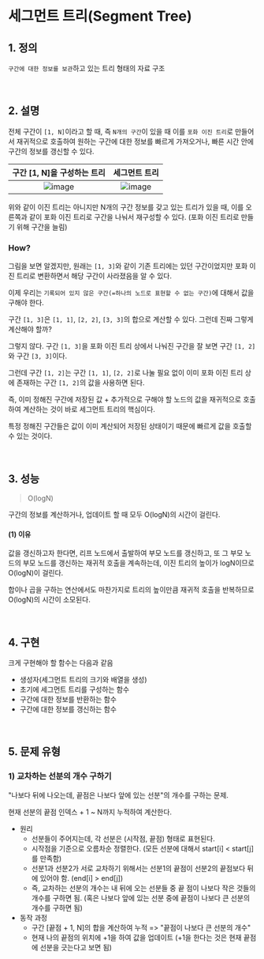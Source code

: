 # 세그먼트 트리(Segment Tree)

## 1. 정의

`구간에 대한 정보를 보관`하고 있는 트리 형태의 자료 구조

<br>

## 2. 설명

전체 구간이 `[1, N]`이라고 할 때, 즉 `N개의 구간`이 있을 때 이를 `포화 이진 트리`로 만들어서 재귀적으로 호출하여 원하는 구간에 대한 정보를 빠르게 가져오거나, 빠른 시간 안에 구간의 정보를 갱신할 수 있다.

|                 구간 [1, N]을 구성하는 트리                  |                        세그먼트 트리                         |
| :----------------------------------------------------------: | :----------------------------------------------------------: |
| ![image](https://github.com/siwon-park/Problem_Solving/assets/93081720/06b0c8d7-2b55-41f3-b940-bf3e6e80ffea) | ![image](https://github.com/siwon-park/Problem_Solving/assets/93081720/10db7425-cb09-4cb6-9e77-4d2dfa13b966) |

위와 같이 이진 트리는 아니지만 N개의 구간 정보를 갖고 있는 트리가 있을 때, 이를 오른쪽과 같이 포화 이진 트리로 구간을 나눠서 재구성할 수 있다. (포화 이진 트리로 만들기 위해 구간을 늘림)

### How?

그림을 보면 알겠지만, 원래는 `[1, 3]`와 같이 기존 트리에는 있던 구간이었지만 포화 이진 트리로 변환하면서 해당 구간이 사라졌음을 알 수 있다.

이제 우리는 `기록되어 있지 않은 구간(=하나의 노드로 표현할 수 없는 구간)`에 대해서 값을 구해야 한다.

구간 `[1, 3]`은  `[1, 1]`, `[2, 2]`, `[3, 3]`의 합으로 계산할 수 있다. 그런데 진짜 그렇게 계산해야 할까?

그렇지 않다. 구간 `[1, 3]`을 포화 이진 트리 상에서 나눠진 구간을 잘 보면 구간 `[1, 2]`와 구간 `[3, 3]`이다.

그런데 구간 `[1, 2]`는 구간 `[1, 1]`, `[2, 2]`로 나눌 필요 없이 이미 포화 이진 트리 상에 존재하는 구간 `[1, 2]`의 값을 사용하면 된다.

즉, 이미 정해진 구간에 저장된 값 + 추가적으로 구해야 할 노드의 값을 재귀적으로 호출하여 계산하는 것이 바로 세그먼트 트리의 핵심이다.

특정 정해진 구간들은 값이 이미 계산되어 저장된 상태이기 때문에 빠르게 값을 호출할 수 있는 것이다.

<br>

## 3. 성능

> O(logN)

구간의 정보를 계산하거나, 업데이트 할 때 모두 O(logN)의 시간이 걸린다.

#### (1) 이유

값을 갱신하고자 한다면, 리프 노드에서 출발하여 부모 노드를 갱신하고, 또 그 부모 노드의 부모 노드를 갱신하는 재귀적 호출을 계속하는데, 이진 트리의 높이가 logN이므로 O(logN)이 걸린다.

합이나 곱을 구하는 연산에서도 마찬가지로 트리의 높이만큼 재귀적 호출을 반복하므로 O(logN)의 시간이 소모된다.

<br>

## 4. 구현

크게 구현해야 할 함수는 다음과 같음

- 생성자(세그먼트 트리의 크기와 배열을 생성)
- 초기에 세그먼트 트리를 구성하는 함수
- 구간에 대한 정보를 반환하는 함수
- 구간에 대한 정보를 갱신하는 함수

<br>

## 5. 문제 유형

### 1) 교차하는 선분의 개수 구하기

"나보다 뒤에 나오는데, 끝점은 나보다 앞에 있는 선분"의 개수를 구하는 문제.

현재 선분의 끝점 인덱스 + 1 ~ N까지 누적하여 계산한다.

- 원리
  - 선분들이 주어지는데, 각 선분은 (시작점, 끝점) 형태로 표현된다.
  - 시작점을 기준으로 오름차순 정렬한다. (모든 선분에 대해서 start[i] < start[j]를 만족함)
  - 선분1과 선분2가 서로 교차하기 위해서는 선분1의 끝점이 선분2의 끝점보다 뒤에 있어야 함. (end[i] > end[j])
  - 즉, 교차하는 선분의 개수는 내 뒤에 오는 선분들 중 끝 점이 나보다 작은 것들의 개수를 구하면 됨. (혹은 나보다 앞에 있는 선분 중에 끝점이 나보다 큰 선분의 개수를 구하면 됨)
- 동작 과정
  - 구간 [끝점 + 1, N]의 합을 계산하여 누적 => "끝점이 나보다 큰 선분의 개수"
  - 현재 나의 끝점의 위치에 +1을 하여 값을 업데이트 (+1을 한다는 것은 현재 끝점에 선분을 긋는다고 보면 됨)

